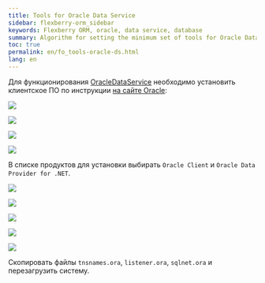 ```yaml
---
title: Tools for Oracle Data Service
sidebar: flexberry-orm_sidebar
keywords: Flexberry ORM, oracle, data service, database
summary: Algorithm for setting the minimum set of tools for Oracle Data Service
toc: true
permalink: en/fo_tools-oracle-ds.html
lang: en
---
```


Для функционирования [OracleDataService](fo_oracle-data-service.html) необходимо установить клиентское ПО по инструкции [на сайте Oracle](http://www.oracle.com/technetwork/database/winsoft-098398.html):

![](/images/pages/products/flexberry-orm/data-service/ora-cli-1.png)

![](/images/pages/products/flexberry-orm/data-service/ora-cli-2.png)

![](/images/pages/products/flexberry-orm/data-service/ora-cli-3.png)

![](/images/pages/products/flexberry-orm/data-service/ora-cli-4.png)

В списке продуктов для установки выбирать `Oracle Client` и `Oracle Data Provider for .NET`.

![](/images/pages/products/flexberry-orm/data-service/ora-cli-5.png)

![](/images/pages/products/flexberry-orm/data-service/ora-cli-6.png)

![](/images/pages/products/flexberry-orm/data-service/ora-cli-7.png)

![](/images/pages/products/flexberry-orm/data-service/ora-cli-8.png)

![](/images/pages/products/flexberry-orm/data-service/ora-cli-9.png)

Скопировать файлы `tnsnames.ora`, `listener.ora`, `sqlnet.ora` и перезагрузить систему.

